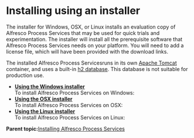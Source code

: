 # Installing using an installer

The installer for Windows, OSX, or Linux installs an evaluation copy of Alfresco Process Services that may be used for quick trials and experimentation. The installer will install all the prerequisite software that Alfresco Process Services needs on your platform. You will need to add a license file, which will have been provided with the download links.

The installed Alfresco Process Servicesruns in its own [Apache Tomcat](http://tomcat.apache.org/) container, and uses a built-in [h2 database](http://www.h2database.com/). This database is not suitable for production use.

-   **[Using the Windows installer](../topics/using_the_windows_installer.md)**  
 To install Alfresco Process Services on Windows:
-   **[Using the OSX installer](../topics/using_the_osx_installer.md)**  
 To install Alfresco Process Services on OSX:
-   **[Using the Linux installer](../topics/using_the_linux_installer.md)**  
 To install Alfresco Process Services on Linux:

**Parent topic:**[Installing Alfresco Process Services](../topics/installing_process_services.md)

